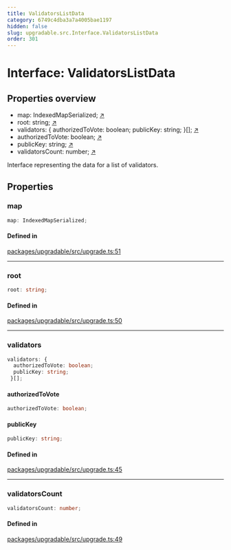 ```yaml
---
title: ValidatorsListData
category: 6749c4dba3a7a4005bae1197
hidden: false
slug: upgradable.src.Interface.ValidatorsListData
order: 301
---
```


# Interface: ValidatorsListData

## Properties overview

- map:  IndexedMapSerialized; [↗](#map)
- root:  string; [↗](#root)
- validators:  {
  authorizedToVote: boolean;
  publicKey: string;
 }[]; [↗](#validators)
- authorizedToVote:  boolean; [↗](#authorizedtovote)
- publicKey:  string; [↗](#publickey)
- validatorsCount:  number; [↗](#validatorscount)

Interface representing the data for a list of validators.

## Properties

### map

```ts
map: IndexedMapSerialized;
```

#### Defined in

[packages/upgradable/src/upgrade.ts:51](https://github.com/zkcloudworker/minatokens-lib/blob/main/packages/upgradable/src/upgrade.ts#L51)

***

### root

```ts
root: string;
```

#### Defined in

[packages/upgradable/src/upgrade.ts:50](https://github.com/zkcloudworker/minatokens-lib/blob/main/packages/upgradable/src/upgrade.ts#L50)

***

### validators

```ts
validators: {
  authorizedToVote: boolean;
  publicKey: string;
 }[];
```

#### authorizedToVote

```ts
authorizedToVote: boolean;
```

#### publicKey

```ts
publicKey: string;
```

#### Defined in

[packages/upgradable/src/upgrade.ts:45](https://github.com/zkcloudworker/minatokens-lib/blob/main/packages/upgradable/src/upgrade.ts#L45)

***

### validatorsCount

```ts
validatorsCount: number;
```

#### Defined in

[packages/upgradable/src/upgrade.ts:49](https://github.com/zkcloudworker/minatokens-lib/blob/main/packages/upgradable/src/upgrade.ts#L49)
